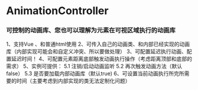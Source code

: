 # AnimationController

### 可控制的动画库、您也可以理解为元素在可视区域执行的动画库

1、支持Vue 、和普通html使用
2、可传入自己的动画类、和内部已经实现的动画库（内部实现可能会和自定义冲突、所以要做处理）
3、可配置延迟执行动画、配置延迟时间！
4、可配置元素距离底部触发动画执行操作（考虑距离顶部和底部的需求）
5、实例可提供：
5.1 注销/启动动画监听
5.2 再次触发动画方法（默认false）
5.3 是否要加载内部动画库（默认true)
6、可设置当前动画执行所完所需要的时间（主要考虑到内部实现的类无法定制化问题）